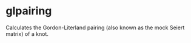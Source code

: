 # glpairing
Calculates the Gordon-Literland pairing (also known as the mock Seiert matrix) of a knot.
